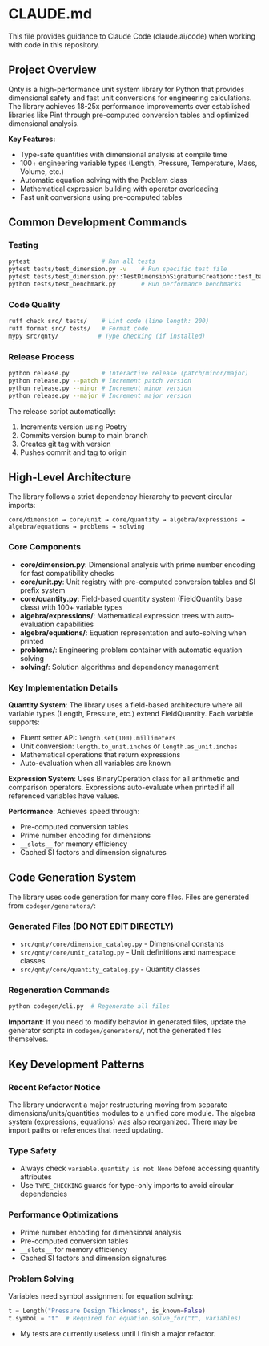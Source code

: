 # CLAUDE.md

This file provides guidance to Claude Code (claude.ai/code) when working with code in this repository.

## Project Overview

Qnty is a high-performance unit system library for Python that provides dimensional safety and fast unit conversions for engineering calculations. The library achieves 18-25x performance improvements over established libraries like Pint through pre-computed conversion tables and optimized dimensional analysis.

**Key Features:**
- Type-safe quantities with dimensional analysis at compile time
- 100+ engineering variable types (Length, Pressure, Temperature, Mass, Volume, etc.)
- Automatic equation solving with the Problem class
- Mathematical expression building with operator overloading
- Fast unit conversions using pre-computed tables

## Common Development Commands

### Testing
```bash
pytest                    # Run all tests
pytest tests/test_dimension.py -v    # Run specific test file
pytest tests/test_dimension.py::TestDimensionSignatureCreation::test_basic_dimension_creation -v  # Run single test
python tests/test_benchmark.py       # Run performance benchmarks
```

### Code Quality
```bash
ruff check src/ tests/    # Lint code (line length: 200)
ruff format src/ tests/   # Format code
mypy src/qnty/           # Type checking (if installed)
```

### Release Process
```bash
python release.py         # Interactive release (patch/minor/major)
python release.py --patch # Increment patch version
python release.py --minor # Increment minor version
python release.py --major # Increment major version
```

The release script automatically:
1. Increments version using Poetry
2. Commits version bump to main branch
3. Creates git tag with version
4. Pushes commit and tag to origin

## High-Level Architecture

The library follows a strict dependency hierarchy to prevent circular imports:

```
core/dimension → core/unit → core/quantity → algebra/expressions → algebra/equations → problems → solving
```

### Core Components

- **core/dimension.py**: Dimensional analysis with prime number encoding for fast compatibility checks
- **core/unit.py**: Unit registry with pre-computed conversion tables and SI prefix system
- **core/quantity.py**: Field-based quantity system (FieldQuantity base class) with 100+ variable types
- **algebra/expressions/**: Mathematical expression trees with auto-evaluation capabilities
- **algebra/equations/**: Equation representation and auto-solving when printed
- **problems/**: Engineering problem container with automatic equation solving
- **solving/**: Solution algorithms and dependency management

### Key Implementation Details

**Quantity System**: The library uses a field-based architecture where all variable types (Length, Pressure, etc.) extend FieldQuantity. Each variable supports:
- Fluent setter API: `length.set(100).millimeters`
- Unit conversion: `length.to_unit.inches` or `length.as_unit.inches`
- Mathematical operations that return expressions
- Auto-evaluation when all variables are known

**Expression System**: Uses BinaryOperation class for all arithmetic and comparison operators. Expressions auto-evaluate when printed if all referenced variables have values.

**Performance**: Achieves speed through:
- Pre-computed conversion tables
- Prime number encoding for dimensions
- `__slots__` for memory efficiency
- Cached SI factors and dimension signatures

## Code Generation System

The library uses code generation for many core files. Files are generated from `codegen/generators/`:

### Generated Files (DO NOT EDIT DIRECTLY)
- `src/qnty/core/dimension_catalog.py` - Dimensional constants
- `src/qnty/core/unit_catalog.py` - Unit definitions and namespace classes
- `src/qnty/core/quantity_catalog.py` - Quantity classes

### Regeneration Commands
```bash
python codegen/cli.py  # Regenerate all files
```

**Important**: If you need to modify behavior in generated files, update the generator scripts in `codegen/generators/`, not the generated files themselves.

## Key Development Patterns

### Recent Refactor Notice
The library underwent a major restructuring moving from separate dimensions/units/quantities modules to a unified core module. The algebra system (expressions, equations) was also reorganized. There may be import paths or references that need updating.

### Type Safety
- Always check `variable.quantity is not None` before accessing quantity attributes
- Use `TYPE_CHECKING` guards for type-only imports to avoid circular dependencies

### Performance Optimizations
- Prime number encoding for dimensional analysis
- Pre-computed conversion tables
- `__slots__` for memory efficiency
- Cached SI factors and dimension signatures

### Problem Solving
Variables need symbol assignment for equation solving:
```python
t = Length("Pressure Design Thickness", is_known=False)
t.symbol = "t"  # Required for equation.solve_for("t", variables)
```
- My tests are currently useless until I finish a major refactor.